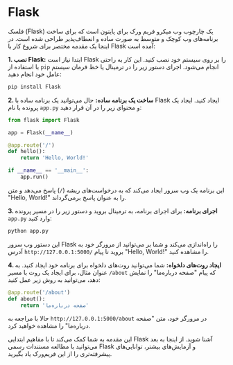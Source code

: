 # Flask

فلسک (Flask) یک چارچوب وب میکرو فریم ورک برای پایتون است که برای ساخت برنامه‌های وب کوچک و متوسط به صورت ساده و انعطاف‌پذیر طراحی شده است. در اینجا یک مقدمه مختصر برای شروع کار با Flask آمده است:

**1. نصب Flask:**
ابتدا نیاز است Flask را بر روی سیستم خود نصب کنید. این کار به راحتی با استفاده از `pip` انجام می‌شود. اجرای دستور زیر را در ترمینال یا خط فرمان سیستم عامل خود انجام دهید:

```bash
pip install Flask
```

**2. ساخت یک برنامه ساده:**
حال می‌توانید یک برنامه ساده با Flask ایجاد کنید. ایجاد یک پرونده با نام `app.py` و محتوای زیر را در آن قرار دهید:

```python
from flask import Flask

app = Flask(__name__)

@app.route('/')
def hello():
    return 'Hello, World!'

if __name__ == '__main__':
    app.run()
```

این برنامه یک وب سرور ایجاد می‌کند که به درخواست‌های ریشه (`/`) پاسخ می‌دهد و متن "Hello, World!" را به عنوان پاسخ برمی‌گرداند.

**3. اجرای برنامه:**
برای اجرای برنامه، به ترمینال بروید و دستور زیر را در مسیر پرونده `app.py` وارد کنید:

```bash
python app.py
```

این دستور وب سرور Flask را راه‌اندازی می‌کند و شما بر می‌توانید از مرورگر خود به آدرس `http://127.0.0.1:5000/` بروید تا پیام "Hello, World!" را مشاهده کنید.

**4. ایجاد روت‌های دلخواه:**
شما می‌توانید روت‌های دلخواه برای برنامه خود ایجاد کنید. به عنوان مثال، برای ایجاد یک روت با مسیر `/about` که پیام "صفحه درباره‌ما" را نمایش دهد، می‌توانید به روش زیر عمل کنید:

```python
@app.route('/about')
def about():
    return 'صفحه درباره‌ما'
```

حالا با مراجعه به `http://127.0.0.1:5000/about` در مرورگر خود، متن "صفحه درباره‌ما" را مشاهده خواهید کرد.

این مقدمه به شما کمک می‌کند تا با مفاهیم ابتدایی Flask آشنا شوید. از اینجا به بعد می‌توانید با مطالعه مستندات رسمی Flask و آزمایش‌های بیشتر، توانایی‌های پیشرفته‌تری را از این فریم‌ورک یاد بگیرید.
